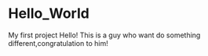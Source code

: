 # Hello_World
My first project
Hello! This is a guy who want do something different,congratulation to him!

